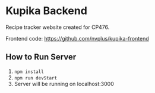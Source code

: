 # Kupika Backend
Recipe tracker website created for CP476.

Frontend code: https://github.com/nvplus/kupika-frontend

## How to Run Server
1. ``npm install``
2. ``npm run devStart``
3. Server will be running on localhost:3000
